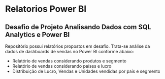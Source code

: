 # Relatorios Power BI

## Desafio de Projeto Analisando Dados com SQL Analytics e Power BI

Repositório possui relatórios propostos em desafio. Trata-se análise da dados de dashboards de vendas no Power BI conforme abaixo:

- Relatório de vendas considerando produtos e segmento
- Relatório de vendas considerando países e lucro
- Distribuição de Lucro, Vendas e  Unidades vendidas por país e segmento
